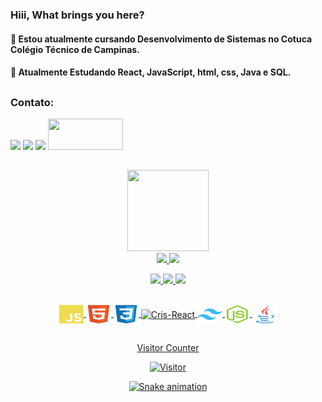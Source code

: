 ### Hiii, What brings you here? 

#### 🌱 Estou atualmente cursando Desenvolvimento de Sistemas no Cotuca Colégio Técnico de Campinas.
#### 🧾 Atualmente Estudando React, JavaScript, html, css, Java e SQL.

##

### Contato:
<a href = "mailto:cristiavaet@gmail.com"><img src="https://img.shields.io/badge/-Gmail-%23333?style=for-the-badge&logo=gmail&logoColor=white" target="_blank"></a>
<a href="https://www.linkedin.com/in/cristian-c-6b2156224" target="_blank"><img src="https://img.shields.io/badge/-LinkedIn-%230077B5?style=for-the-badge&logo=linkedin&logoColor=white" target="_blank"></a>
<a href = "https://www.instagram.com/cristiancaetano.s/"><img src="https://img.shields.io/badge/Instagram-E4405F?style=for-the-badge&logo=instagram&logoColor=white" target="_blank"></a> 
<img src="https://github.com/rajput2107/rajput2107/blob/master/Assets/Handshake.gif" width="120px" height="50px">

##

<div align="center">
  <img src="https://github.com/rajput2107/rajput2107/blob/master/Assets/Developer.gif" width="130px" height="130px">
</div>

<div align="center">
  <a href="https://github.com/cristiancaetano29">
  <img height="180em" src="https://github-readme-stats.vercel.app/api/top-langs/?username=cristiancaetano29&layout=compact&langs_count=7&theme=gotham"/>
  <img height="180em" src="https://github-readme-stats.vercel.app/api?username=cristiancaetano29&show_icons=true&theme=gotham&include_all_commits=true&count_private=true"/>
    
![](http://github-profile-summary-cards.vercel.app/api/cards/repos-per-language?username=cristiancaetano29&hide=Html&theme=nord_dark)
![](http://github-profile-summary-cards.vercel.app/api/cards/most-commit-language?username=cristiancaetano29&theme=nord_dark)
![](http://github-profile-summary-cards.vercel.app/api/cards/profile-details?username=cristiancaetano29&theme=nord_dark)
  
  
  
<div style="display: inline_block" align="center"><br>
  <img align="center" alt="Cris-Js" height="30" width="40" src="https://raw.githubusercontent.com/devicons/devicon/master/icons/javascript/javascript-plain.svg">
  <img align="center" alt="Cris-HTML" height="30" width="40" src="https://raw.githubusercontent.com/devicons/devicon/master/icons/html5/html5-original.svg">
  <img align="center" alt="Cris-CSS" height="30" width="40" src="https://raw.githubusercontent.com/devicons/devicon/master/icons/css3/css3-original.svg">
  <img align="center" alt="Cris-React" width="40" src="https://cdn.jsdelivr.net/gh/devicons/devicon/icons/react/react-original-wordmark.svg">
  <img align="center" alt="Cris-Tailwind" height="30" width="40" src="https://github.com/devicons/devicon/blob/master/icons/tailwindcss/tailwindcss-plain.svg">
  <img align="center" alt="Cris-Node" height="30" width="40" src="https://github.com/devicons/devicon/blob/master/icons/nodejs/nodejs-plain.svg">
  <img align="center" alt="Cris-Java" height="30" width="40" src="https://github.com/devicons/devicon/blob/master/icons/java/java-original.svg">
</div>

##

<div align="center"> 
  <p>Visitor Counter</p>
  <img src="https://profile-counter.glitch.me/cristiancaetano29/count.svg" alt="Visitor" title="Visitor"/> 
  
  ![Snake animation](https://github.com/cristiancaetano29/cristiancaetano29/blob/output/github-contribution-grid-snake.svg) 
</div>
